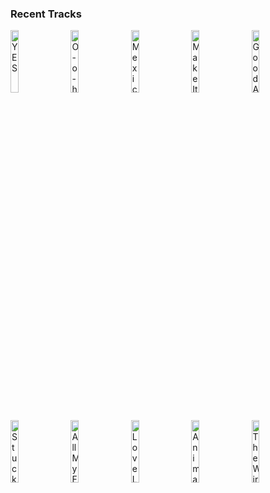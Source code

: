 ### Recent Tracks
[<img src='https://lastfm.freetls.fastly.net/i/u/300x300/9da0bb0bc43a102996e84058cfc5659e.png' width='16%' height='16%' alt='YES'>](https://www.last.fm/music/ben%2b%2526%2btan/_/yes)&nbsp;&nbsp;&nbsp;&nbsp;[<img src='https://lastfm.freetls.fastly.net/i/u/300x300/3264d295c7ec5e9e940ae229c62be68b.png' width='16%' height='16%' alt='O-o-h Child'>](https://www.last.fm/music/the%2bfive%2bstairsteps/_/o-o-h%2bchild)&nbsp;&nbsp;&nbsp;&nbsp;[<img src='https://lastfm.freetls.fastly.net/i/u/300x300/b1f96573145029a3490440a7e3b94743.png' width='16%' height='16%' alt='Mexico'>](https://www.last.fm/music/husbands/_/mexico)&nbsp;&nbsp;&nbsp;&nbsp;[<img src='https://lastfm.freetls.fastly.net/i/u/300x300/a6ddbf4d62f1385a9aefc20c1a49556e.png' width='16%' height='16%' alt='Make It Wit Chu'>](https://www.last.fm/music/queens%2bof%2bthe%2bstone%2bage/_/make%2bit%2bwit%2bchu)&nbsp;&nbsp;&nbsp;&nbsp;[<img src='https://lastfm.freetls.fastly.net/i/u/300x300/87a30eb6807814daad56c5f56c2971cd.png' width='16%' height='16%' alt='Good As Gold'>](https://www.last.fm/music/moon%2btaxi/_/good%2bas%2bgold)&nbsp;&nbsp;&nbsp;&nbsp;<br>[<img src='https://lastfm.freetls.fastly.net/i/u/300x300/017560fef2a9378a128df7362dcf5d63.png' width='16%' height='16%' alt='Stuck On You'>](https://www.last.fm/music/rac/_/stuck%2bon%2byou)&nbsp;&nbsp;&nbsp;&nbsp;[<img src='https://lastfm.freetls.fastly.net/i/u/300x300/1b57eaca10c20599af4ce04412c04948.png' width='16%' height='16%' alt='All My Friends'>](https://www.last.fm/music/madeon/_/all%2bmy%2bfriends)&nbsp;&nbsp;&nbsp;&nbsp;[<img src='https://lastfm.freetls.fastly.net/i/u/300x300/0fc2c68f0be8952da40ad971a1ed5275.png' width='16%' height='16%' alt='Love Like That'>](https://www.last.fm/music/lauv/_/love%2blike%2bthat)&nbsp;&nbsp;&nbsp;&nbsp;[<img src='https://lastfm.freetls.fastly.net/i/u/300x300/c9ce451cfd343d1a3bc7762676cd3667.png' width='16%' height='16%' alt='Animals'>](https://www.last.fm/music/coast%2bmodern/_/animals)&nbsp;&nbsp;&nbsp;&nbsp;[<img src='https://lastfm.freetls.fastly.net/i/u/300x300/433656941a78d5d94ef39ab8a7e65c5a.png' width='16%' height='16%' alt='The Wire'>](https://www.last.fm/music/haim/_/the%2bwire)&nbsp;&nbsp;&nbsp;&nbsp;<br>